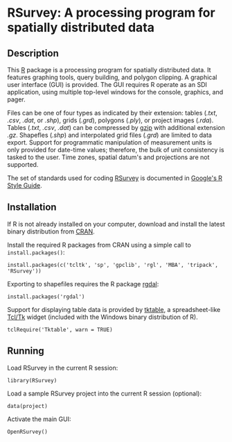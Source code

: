 RSurvey: A processing program for spatially distributed data
============================================================

Description
-----------

This [R](http://www.r-project.org/ "R") package is a processing program for
spatially distributed data. It features graphing tools, query building, and
polygon clipping. A graphical user interface (GUI) is provided.
The GUI requires R operate as an SDI application, using multiple
top-level windows for the console, graphics, and pager.

Files can be one of four types as indicated by their extension: tables
(_.txt_, _.csv_, _.dat_, or _.shp_), grids (_.grd_), polygons (_.ply_), or
project images (_.rda_). Tables (_.txt_, _.csv_, _.dat_) can be compressed
by [gzip](http://www.gzip.org/ "gzip") with additional extension _.gz_.
Shapefles (_.shp_) and interpolated grid files (_.grd_) are limited to data
export. Support for programmatic manipulation of measurement units is only
provided for date-time values; therefore, the bulk of unit consistency is tasked
to the user. Time zones, spatial datum's and projections are not supported.

The set of standards used for coding
[RSurvey](http://cran.r-project.org/web/packages/RSurvey/index.html "RSurvey")
is documented in
[Google's R Style Guide](http://google-styleguide.googlecode.com/svn/trunk/google-r-style.html "Google's R Style Guide").

Installation
------------

If R is not already installed on your
computer, download and install the latest binary distribution from
[CRAN](http://cran.r-project.org/ "The Comprehensive R Archive Network").

Install the required R packages from CRAN using a simple call to
`install.packages()`:

    install.packages(c('tcltk', 'sp', 'gpclib', 'rgl', 'MBA', 'tripack', 'RSurvey'))

Exporting to shapefiles requires the R package
[rgdal](http://cran.r-project.org/web/packages/rgdal/index.html "rgdal"):

    install.packages('rgdal')

Support for displaying table data is provided by
[tktable](http://tktable.sourceforge.net/ "tktable"),
a spreadsheet-like [Tcl/Tk](http://www.tcl.tk/ "Tcl/Tk") widget
(included with the Windows binary distribution of R).

    tclRequire('Tktable', warn = TRUE)

Running
-------

Load RSurvey in the current R session:

    library(RSurvey)

Load a sample RSurvey project into the current R session (optional):

    data(project)

Activate the main GUI:

    OpenRSurvey()
